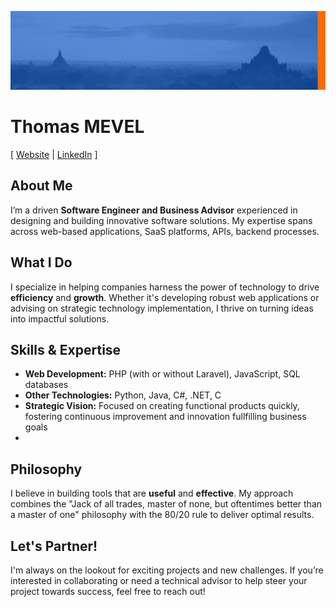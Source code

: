 ![Cover](https://github.com/mevtho/mevtho/blob/b36b074bbea4df9f89474c858656d046c280734d/1708068626422.jpg)

# Thomas MEVEL

[ [Website](https://thomasmevel.com) | [LinkedIn](https://linkedin.com/thomasmevel) ]


## About Me
I’m a driven **Software Engineer and Business Advisor** experienced in designing and building innovative software solutions. My expertise spans across web-based applications, SaaS platforms, APIs, backend processes.


## What I Do
I specialize in helping companies harness the power of technology to drive **efficiency** and **growth**. Whether it's developing robust web applications or advising on strategic technology implementation, I thrive on turning ideas into impactful solutions.


## Skills & Expertise
- **Web Development:** PHP (with or without Laravel), JavaScript, SQL databases
- **Other Technologies:** Python, Java, C#, .NET, C
- **Strategic Vision:** Focused on creating functional products quickly, fostering continuous improvement and innovation fullfilling business goals
- 

## Philosophy
I believe in building tools that are **useful** and **effective**. My approach combines the "Jack of all trades, master of none, but oftentimes better than a master of one" philosophy with the 80/20 rule to deliver optimal results.


## Let's Partner!
I'm always on the lookout for exciting projects and new challenges. If you’re interested in collaborating or need a technical advisor to help steer your project towards success, feel free to reach out!
